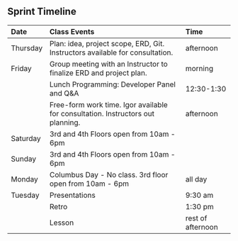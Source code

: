 ## Sprint Timeline

| Date     | Class Events   | Time    |
|:--       |:--             |:--      |
| Thursday | Plan: idea, project scope, ERD, Git. Instructors available for consultation. | afternoon |
| Friday   | Group meeting with an Instructor to finalize ERD and project plan.          | morning |
| | Lunch Programming: Developer Panel and Q&A | 12:30-1:30
|    | Free-form work time. Igor available for consultation. Instructors out planning. | afternoon |
| Saturday |  3rd and 4th Floors open from 10am - 6pm              |         |
| Sunday   | 3rd and 4th Floors open from 10am - 6pm                  |         |
| Monday   | Columbus Day - No class. 3rd floor open from 10am - 6pm  | all day |
| Tuesday  | Presentations  | 9:30 am |
|          | Retro          | 1:30 pm |
|          | Lesson         |rest of afternoon|
